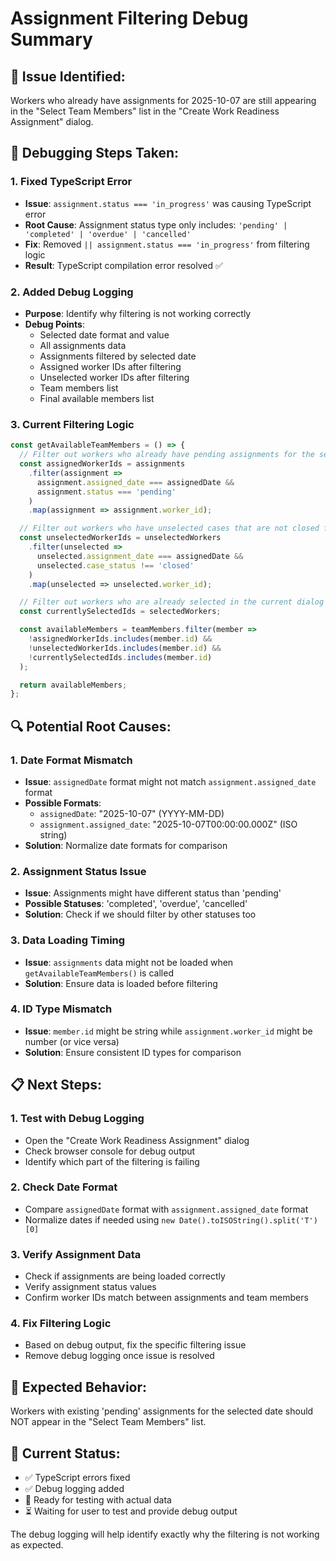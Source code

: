 # Assignment Filtering Debug Summary

## 🐛 **Issue Identified:**
Workers who already have assignments for 2025-10-07 are still appearing in the "Select Team Members" list in the "Create Work Readiness Assignment" dialog.

## 🔧 **Debugging Steps Taken:**

### **1. Fixed TypeScript Error**
- **Issue**: `assignment.status === 'in_progress'` was causing TypeScript error
- **Root Cause**: Assignment status type only includes: `'pending' | 'completed' | 'overdue' | 'cancelled'`
- **Fix**: Removed `|| assignment.status === 'in_progress'` from filtering logic
- **Result**: TypeScript compilation error resolved ✅

### **2. Added Debug Logging**
- **Purpose**: Identify why filtering is not working correctly
- **Debug Points**:
  - Selected date format and value
  - All assignments data
  - Assignments filtered by selected date
  - Assigned worker IDs after filtering
  - Unselected worker IDs after filtering
  - Team members list
  - Final available members list

### **3. Current Filtering Logic**
```javascript
const getAvailableTeamMembers = () => {
  // Filter out workers who already have pending assignments for the selected date
  const assignedWorkerIds = assignments
    .filter(assignment => 
      assignment.assigned_date === assignedDate && 
      assignment.status === 'pending'
    )
    .map(assignment => assignment.worker_id);

  // Filter out workers who have unselected cases that are not closed for the selected date
  const unselectedWorkerIds = unselectedWorkers
    .filter(unselected => 
      unselected.assignment_date === assignedDate && 
      unselected.case_status !== 'closed'
    )
    .map(unselected => unselected.worker_id);

  // Filter out workers who are already selected in the current dialog
  const currentlySelectedIds = selectedWorkers;

  const availableMembers = teamMembers.filter(member => 
    !assignedWorkerIds.includes(member.id) && 
    !unselectedWorkerIds.includes(member.id) &&
    !currentlySelectedIds.includes(member.id)
  );

  return availableMembers;
};
```

## 🔍 **Potential Root Causes:**

### **1. Date Format Mismatch**
- **Issue**: `assignedDate` format might not match `assignment.assigned_date` format
- **Possible Formats**:
  - `assignedDate`: "2025-10-07" (YYYY-MM-DD)
  - `assignment.assigned_date`: "2025-10-07T00:00:00.000Z" (ISO string)
- **Solution**: Normalize date formats for comparison

### **2. Assignment Status Issue**
- **Issue**: Assignments might have different status than 'pending'
- **Possible Statuses**: 'completed', 'overdue', 'cancelled'
- **Solution**: Check if we should filter by other statuses too

### **3. Data Loading Timing**
- **Issue**: `assignments` data might not be loaded when `getAvailableTeamMembers()` is called
- **Solution**: Ensure data is loaded before filtering

### **4. ID Type Mismatch**
- **Issue**: `member.id` might be string while `assignment.worker_id` might be number (or vice versa)
- **Solution**: Ensure consistent ID types for comparison

## 📋 **Next Steps:**

### **1. Test with Debug Logging**
- Open the "Create Work Readiness Assignment" dialog
- Check browser console for debug output
- Identify which part of the filtering is failing

### **2. Check Date Format**
- Compare `assignedDate` format with `assignment.assigned_date` format
- Normalize dates if needed using `new Date().toISOString().split('T')[0]`

### **3. Verify Assignment Data**
- Check if assignments are being loaded correctly
- Verify assignment status values
- Confirm worker IDs match between assignments and team members

### **4. Fix Filtering Logic**
- Based on debug output, fix the specific filtering issue
- Remove debug logging once issue is resolved

## 🎯 **Expected Behavior:**
Workers with existing 'pending' assignments for the selected date should NOT appear in the "Select Team Members" list.

## 🚀 **Current Status:**
- ✅ TypeScript errors fixed
- ✅ Debug logging added
- 🔄 Ready for testing with actual data
- ⏳ Waiting for user to test and provide debug output

The debug logging will help identify exactly why the filtering is not working as expected.








